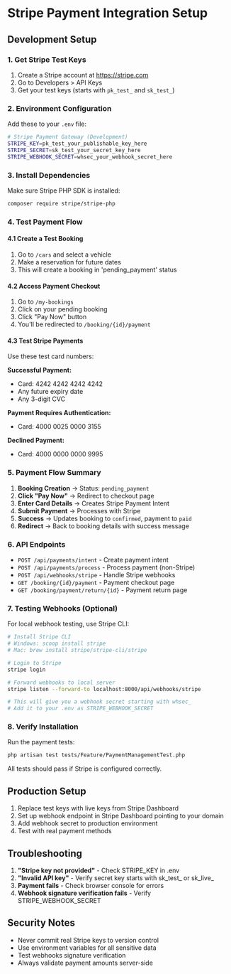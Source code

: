 # Stripe Payment Integration Setup

## Development Setup

### 1. Get Stripe Test Keys
1. Create a Stripe account at https://stripe.com
2. Go to Developers > API Keys
3. Get your test keys (starts with `pk_test_` and `sk_test_`)

### 2. Environment Configuration
Add these to your `.env` file:

```bash
# Stripe Payment Gateway (Development)
STRIPE_KEY=pk_test_your_publishable_key_here
STRIPE_SECRET=sk_test_your_secret_key_here
STRIPE_WEBHOOK_SECRET=whsec_your_webhook_secret_here
```

### 3. Install Dependencies
Make sure Stripe PHP SDK is installed:
```bash
composer require stripe/stripe-php
```

### 4. Test Payment Flow

#### 4.1 Create a Test Booking
1. Go to `/cars` and select a vehicle
2. Make a reservation for future dates
3. This will create a booking in 'pending_payment' status

#### 4.2 Access Payment Checkout
1. Go to `/my-bookings`
2. Click on your pending booking
3. Click "Pay Now" button
4. You'll be redirected to `/booking/{id}/payment`

#### 4.3 Test Stripe Payments
Use these test card numbers:

**Successful Payment:**
- Card: 4242 4242 4242 4242
- Any future expiry date
- Any 3-digit CVC

**Payment Requires Authentication:**
- Card: 4000 0025 0000 3155

**Declined Payment:**
- Card: 4000 0000 0000 9995

### 5. Payment Flow Summary

1. **Booking Creation** → Status: `pending_payment`
2. **Click "Pay Now"** → Redirect to checkout page
3. **Enter Card Details** → Creates Stripe Payment Intent
4. **Submit Payment** → Processes with Stripe
5. **Success** → Updates booking to `confirmed`, payment to `paid`
6. **Redirect** → Back to booking details with success message

### 6. API Endpoints

- `POST /api/payments/intent` - Create payment intent
- `POST /api/payments/process` - Process payment (non-Stripe)
- `POST /api/webhooks/stripe` - Handle Stripe webhooks
- `GET /booking/{id}/payment` - Payment checkout page
- `GET /booking/payment/return/{id}` - Payment return page

### 7. Testing Webhooks (Optional)

For local webhook testing, use Stripe CLI:

```bash
# Install Stripe CLI
# Windows: scoop install stripe
# Mac: brew install stripe/stripe-cli/stripe

# Login to Stripe
stripe login

# Forward webhooks to local server
stripe listen --forward-to localhost:8000/api/webhooks/stripe

# This will give you a webhook secret starting with whsec_
# Add it to your .env as STRIPE_WEBHOOK_SECRET
```

### 8. Verify Installation

Run the payment tests:
```bash
php artisan test tests/Feature/PaymentManagementTest.php
```

All tests should pass if Stripe is configured correctly.

## Production Setup

1. Replace test keys with live keys from Stripe Dashboard
2. Set up webhook endpoint in Stripe Dashboard pointing to your domain
3. Add webhook secret to production environment
4. Test with real payment methods

## Troubleshooting

1. **"Stripe key not provided"** - Check STRIPE_KEY in .env
2. **"Invalid API key"** - Verify secret key starts with sk_test_ or sk_live_
3. **Payment fails** - Check browser console for errors
4. **Webhook signature verification fails** - Verify STRIPE_WEBHOOK_SECRET

## Security Notes

- Never commit real Stripe keys to version control
- Use environment variables for all sensitive data
- Test webhooks signature verification
- Always validate payment amounts server-side